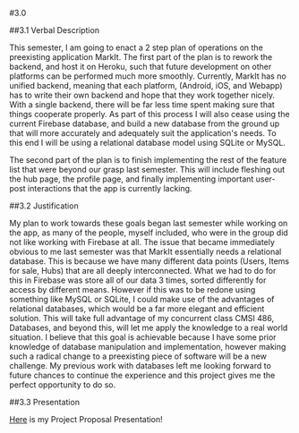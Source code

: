 #3.0

##3.1 Verbal Description

This semester, I am going to enact a 2 step plan of operations on the preexisting application MarkIt. The first part of the plan is to rework the backend, and host it on Heroku, such that future development on other platforms can be performed much more smoothly. Currently, MarkIt has no unified backend, meaning that each platform, (Android, iOS, and Webapp) has to write their own backend and hope that they work together nicely. With a single backend, there will be far less time spent making sure that things cooperate properly. As part of this process I will also cease using the current Firebase database, and build a new database from the ground up that will more accurately and adequately suit the application's needs. To this end I will be using a relational database model using SQLite or MySQL.

The second part of the plan is to finish implementing the rest of the feature list that were beyond our grasp last semester. This will include fleshing out the hub page, the profile page, and finally implementing important user-post interactions that the app is currently lacking.

##3.2 Justification

My plan to work towards these goals began last semester while working on the app, as many of the people, myself included, who were in the group did not like working with Firebase at all. The issue that became immediately obvious to me last semester was that MarkIt essentially needs a relational database. This is because we have many different data points (Users, Items for sale, Hubs) that are all deeply interconnected. What we had to do for this in Firebase was store all of our data 3 times, sorted differently for access by different means. However if this was to be redone using something like MySQL or SQLite, I could make use of the advantages of relational databases, which would be a far more elegant and efficient solution. This will take full advantage of my concurrent class CMSI 486, Databases, and beyond this, will let me apply the knowledge to a real world situation. I believe that this goal is achievable because I have some prior knowledge of database manipulation and implementation, however making such a radical change to a preexisting piece of software will be a new challenge. My previous work with databases left me looking forward to future chances to continue the experience and this project gives me the perfect opportunity to do so.

##3.3 Presentation

[Here](https://docs.google.com/presentation/d/1pioQvXCXN9sd545YoibIDJ5VRiyU4sYYtLOmyZoLYdA/edit?usp=sharing) is my Project Proposal Presentation!